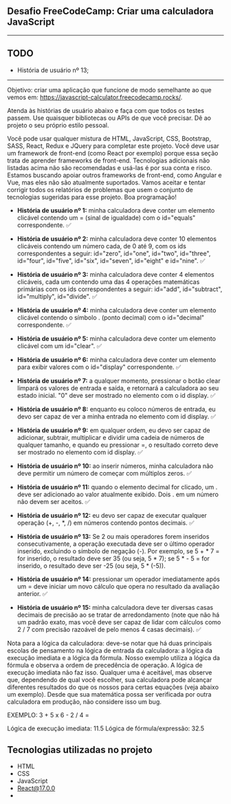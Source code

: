 ## Desafio FreeCodeCamp: Criar uma calculadora JavaScript
<hr>

## TODO
* História de usuário nº 13;

<hr>


Objetivo: criar uma aplicação que funcione de modo semelhante ao que vemos em: https://javascript-calculator.freecodecamp.rocks/.

Atenda às histórias de usuário abaixo e faça com que todos os testes passem. Use quaisquer bibliotecas ou APIs de que você precisar. Dê ao projeto o seu próprio estilo pessoal.

Você pode usar qualquer mistura de HTML, JavaScript, CSS, Bootstrap, SASS, React, Redux e JQuery para completar este projeto. Você deve usar um framework de front-end (como React por exemplo) porque essa seção trata de aprender frameworks de front-end. Tecnologias adicionais não listadas acima não são recomendadas e usá-las é por sua conta e risco. Estamos buscando apoiar outros frameworks de front-end, como Angular e Vue, mas eles não são atualmente suportados. Vamos aceitar e tentar corrigir todos os relatórios de problemas que usem o conjunto de tecnologias sugeridas para esse projeto. Boa programação!

- **História de usuário nº 1:** minha calculadora deve conter um elemento clicável contendo um = (sinal de igualdade) com o id="equals" correspondente. :white_check_mark:

- **História de usuário nº 2:** minha calculadora deve conter 10 elementos clicáveis contendo um número cada, de 0 até 9, com os ids correspondentes a seguir: id="zero", id="one", id="two", id="three", id="four", id="five", id="six", id="seven", id="eight" e id="nine". :white_check_mark:

- **História de usuário nº 3:** minha calculadora deve conter 4 elementos clicáveis, cada um contendo uma das 4 operações matemáticas primárias com os ids correspondentes a seguir: id="add", id="subtract", id="multiply", id="divide". :white_check_mark:

- **História de usuário nº 4:** minha calculadora deve conter um elemento clicável contendo o símbolo . (ponto decimal) com o id="decimal" correspondente. :white_check_mark:

- **História de usuário nº 5:** minha calculadora deve conter um elemento clicável com um id="clear". :white_check_mark:

- **História de usuário nº 6:** minha calculadora deve conter um elemento para exibir valores com o id="display" correspondente. :white_check_mark:

- **História de usuário nº 7:** a qualquer momento, pressionar o botão clear limpará os valores de entrada e saída, e retornará a calculadora ao seu estado inicial. "0" deve ser mostrado no elemento com o id display. :white_check_mark:

- **História de usuário nº 8:** enquanto eu coloco números de entrada, eu devo ser capaz de ver a minha entrada no elemento com id display. :white_check_mark:

- **História de usuário nº 9:** em qualquer ordem, eu devo ser capaz de adicionar, subtrair, multiplicar e dividir uma cadeia de números de qualquer tamanho, e quando eu pressionar =, o resultado correto deve ser mostrado no elemento com id display. :white_check_mark:

- **História de usuário nº 10:** ao inserir números, minha calculadora não deve permitir um número de começar com múltiplos zeros. :white_check_mark:

- **História de usuário nº 11:** quando o elemento decimal for clicado, um . deve ser adicionado ao valor atualmente exibido. Dois . em um número não devem ser aceitos. :white_check_mark:

- **História de usuário nº 12:** eu devo ser capaz de executar qualquer operação (+, -, *, /) em números contendo pontos decimais. :white_check_mark:

- **História de usuário nº 13:** Se 2 ou mais operadores forem inseridos consecutivamente, a operação executada deve ser o último operador inserido, excluindo o símbolo de negação (-). Por exemplo, se 5 + * 7 = for inserido, o resultado deve ser 35 (ou seja, 5 * 7); se 5 * - 5 = for inserido, o resultado deve ser -25 (ou seja, 5 * (-5)).

- **História de usuário nº 14:** pressionar um operador imediatamente após um = deve iniciar um novo cálculo que opera no resultado da avaliação anterior. :white_check_mark:

- **História de usuário nº 15:** minha calculadora deve ter diversas casas decimais de precisão ao se tratar de arredondamento (note que não há um padrão exato, mas você deve ser capaz de lidar com cálculos como 2 / 7 com precisão razoável de pelo menos 4 casas decimais). :white_check_mark:

Nota para a lógica da calculadora: deve-se notar que há duas principais escolas de pensamento na lógica de entrada da calculadora: a lógica da execução imediata e a lógica da fórmula. Nosso exemplo utiliza a lógica da fórmula e observa a ordem de precedência de operação. A lógica de execução imediata não faz isso. Qualquer uma é aceitável, mas observe que, dependendo de qual você escolher, sua calculadora pode alcançar diferentes resultados do que os nossos para certas equações (veja abaixo um exemplo). Desde que sua matemática possa ser verificada por outra calculadora em produção, não considere isso um bug.

EXEMPLO: 3 + 5 x 6 - 2 / 4 =

Lógica de execução imediata: 11.5
Lógica de fórmula/expressão: 32.5

## Tecnologias utilizadas no projeto
* HTML
* CSS
* JavaScript
* React@17.0.0
* 


